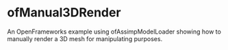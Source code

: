 ofManual3DRender
================

An OpenFrameworks example using ofAssimpModelLoader showing how to manually render a 3D mesh for manipulating purposes.
